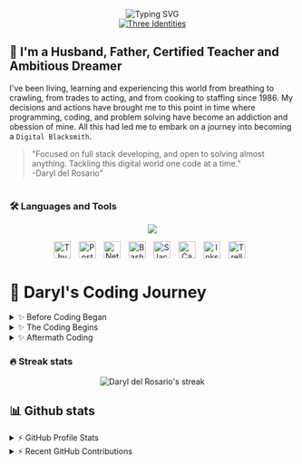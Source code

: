<p align="center">
    <!-- Typing SVG by DenverCoder1 - https://github.com/DenverCoder1/readme-typing-svg -->
    <img src="https://readme-typing-svg.demolab.com?font=Fira+Code&weight=500&size=22&duration=1&pause=11111&color=F77102&center=true&vCenter=true&width=435&height=30&lines=Daryl+del+Rosario" alt="Typing SVG" /><br>
    <a href="https://git.io/typing-svg">
        <img src="https://readme-typing-svg.demolab.com?font=Fira+Code&weight=500&size=33&duration=2222&pause=222&color=F77102&center=true&vCenter=true&width=435&lines=Full+Stack+Developer;Life+Long+Learner;Experienced+Go+Getter" alt="Three Identities" />
    </a><br>
</p>   

## 🫶 I'm a Husband, Father, Certified Teacher and Ambitious Dreamer   

I've been living, learning and experiencing this world from breathing to crawling, from trades to acting, and from cooking to staffing since 1986. My decisions and actions have brought me to this point in time where programming, coding, and problem solving have become an addiction and obession of mine. All this had led me to embark on a journey into becoming a `Digital Blacksmith`.    

> "Focused on full stack developing, and open to solving almost anything. Tackling this digital world one code at a time."   
> -Daryl del Rosario"   

#

### 🛠️ Languages and Tools   

<p align="center">
    <a href="https://skillicons.dev">
        <img src="https://skillicons.dev/icons?i=html,css,js,git,github,bootstrap,java,spring,mysql,jquery,md,vscode&theme=dark&perline=22">
    </a>
</p>   

<p align="center">
    <img alt="Thymeleaf" width="30px" style="padding-right:10px;" src="https://cdn.simpleicons.org/thymeleaf/hotpink">
    <img alt="Postman" width="30px" style="padding-right:10px;" src="https://cdn.simpleicons.org/postman">
    <img alt="Netbeans" width="30px" style="padding-right:10px;" src="https://cdn.simpleicons.org/apachenetbeanside/gray">
    <img alt="Bash" width="30px" style="padding-right:10px;" src="https://cdn.jsdelivr.net/gh/devicons/devicon/icons/bash/bash-original.svg">
    <img alt="Slack" width="30px" style="padding-right:10px;" src="https://cdn.jsdelivr.net/gh/devicons/devicon/icons/slack/slack-original.svg">
    <img alt="Canva" width="30px" style="padding-right:10px;" src="https://cdn.jsdelivr.net/gh/devicons/devicon/icons/canva/canva-original.svg">
    <img alt="Inkscape" width="30px" style="padding-right:10px;" src="https://cdn.jsdelivr.net/gh/devicons/devicon/icons/inkscape/inkscape-plain.svg">
    <img alt="Trello" width="30px" style="padding-right:10px;" src="https://cdn.jsdelivr.net/gh/devicons/devicon/icons/trello/trello-plain.svg"> 
</p>   

# 👣 Daryl's Coding Journey
<details>
    <summary>✨ Before Coding Began</summary>
    <br>
</details>   

<details>
    <summary>✨ The Coding Begins</summary>
    <br>
</details>

<details>
    <summary>✨ Aftermath Coding</summary>
    <br>
</details>

### 🔥 Streak stats   

<p align="center">
    <img src="https://streak-stats.demolab.com/?user=daryldelrosario&theme=gruvbox_duo&border_radius=4.44" alt="Daryl del Rosario's streak">
</p>   

## 📊 Github stats
<details> 
    <summary>⚡ GitHub Profile Stats</summary>
    <br>
        <img align="left" alt="Dary del Rosario's Github Stats" src="https://github-readme-stats.vercel.app/api/?username=daryldelrosario&show_icons=true&include_all_commits=true&count_private=true&theme=gruvbox" height="143px" style="padding-right:10px;">
        <img align="left" alt="Daryl del Rosario's Top Languages" src="https://github-readme-stats.vercel.app/api/top-langs/?username=daryldelrosario&langs_count=8&layout=compact&theme=gruvbox"height="143px">   
</details>

<details>
    <summary>⚡ Recent GitHub Contributions</summary>
    <br/>
        <img alt="Daryl del Rosario's Activity Graph" src="https://activity-graph.herokuapp.com/graph/?username=daryldelrosario&bg_color=1F222E&color=F8D866&line=F85D7F&point=FFFFFF&hide_border=true" />
</details>   